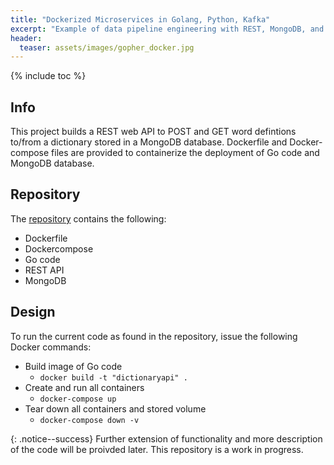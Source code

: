 ```yaml
---
title: "Dockerized Microservices in Golang, Python, Kafka"
excerpt: "Example of data pipeline engineering with REST, MongoDB, and input sensors"
header:
  teaser: assets/images/gopher_docker.jpg
---
```


{% include toc %}

## Info

This project builds a REST web API to POST and GET word defintions to/from a dictionary stored in a MongoDB database. Dockerfile and Docker-compose files are provided to containerize the deployment of Go code and MongoDB database.

## Repository

The [repository](https://github.com/Adaickalavan/DictionaryAPI) contains the following:

+ Dockerfile
+ Dockercompose
+ Go code
+ REST API
+ MongoDB

## Design

To run the current code as found in the repository, issue the following Docker commands:

+ Build image of Go code
  + `docker build -t "dictionaryapi" .`
+ Create and run all containers
  + `docker-compose up`
+ Tear down all containers and stored volume
  + `docker-compose down -v`

{: .notice--success}
Further extension of functionality and more description of the code will be proivded later. This repository is a work in progress.
